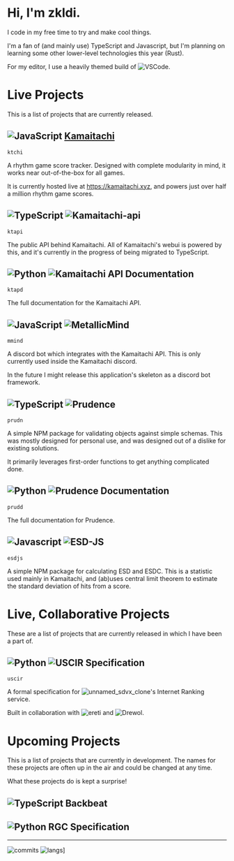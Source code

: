 # Hi, I'm zkldi.

I code in my free time to try and make cool things.

I'm a fan of (and mainly use) TypeScript and Javascript, but I'm planning on learning some other lower-level technologies this year (Rust).

For my editor, I use a heavily themed build of ![VSCode](https://github.com/microsoft/vscode).

# Live Projects

This is a list of projects that are currently released.

## ![JavaScript](https://raw.githubusercontent.com/abranhe/programming-languages-logos/master/src/javascript/javascript_32x32.png) [Kamaitachi](https://kamaitachi.xyz)
`ktchi`

A rhythm game score tracker. Designed with complete modularity in mind, it works near out-of-the-box for all games.

It is currently hosted live at https://kamaitachi.xyz, and powers just over half a million rhythm game scores.

## ![TypeScript](https://raw.githubusercontent.com/abranhe/programming-languages-logos/master/src/typescript/typescript_32x32.png) ![Kamaitachi-api](https://github.com/zkldi/kamaitachi-api)
`ktapi`

The public API behind Kamaitachi. All of Kamaitachi's webui is powered by this, and it's currently in the progress of being migrated to TypeScript.

## ![Python](https://raw.githubusercontent.com/abranhe/programming-languages-logos/master/src/python/python_32x32.png) ![Kamaitachi API Documentation](https://github.com/zkldi/ktapi-documentation)
`ktapd`

The full documentation for the Kamaitachi API.

## ![JavaScript](https://raw.githubusercontent.com/abranhe/programming-languages-logos/master/src/javascript/javascript_32x32.png) ![MetallicMind](https://github.com/zkldi/MetallicMind)
`mmind`

A discord bot which integrates with the Kamaitachi API. This is only currently used inside the Kamaitachi discord.

In the future I might release this application's skeleton as a discord bot framework.

## ![TypeScript](https://raw.githubusercontent.com/abranhe/programming-languages-logos/master/src/typescript/typescript_32x32.png) ![Prudence](https://github.com/zkldi/Prudence)
`prudn`

A simple NPM package for validating objects against simple schemas. This was mostly designed for personal use, and was designed out of a dislike for existing solutions.

It primarily leverages first-order functions to get anything complicated done.

## ![Python](https://raw.githubusercontent.com/abranhe/programming-languages-logos/master/src/python/python_32x32.png) ![Prudence Documentation](https://github.com/zkldi/prudence-docs)
`prudd`

The full documentation for Prudence.

## ![Javascript](https://raw.githubusercontent.com/abranhe/programming-languages-logos/master/src/javascript/javascript_32x32.png) ![ESD-JS](https://github.com/zkldi/esd-js)
`esdjs`

A simple NPM package for calculating ESD and ESDC. This is a statistic used mainly in Kamaitachi, and (ab)uses central limit theorem to estimate the standard deviation of hits from a score.

# Live, Collaborative Projects

These are a list of projects that are currently released in which I have been a part of.

## ![Python](https://raw.githubusercontent.com/abranhe/programming-languages-logos/master/src/python/python_32x32.png) ![USCIR Specification](https://github.com/zkldi/uscir-spec)
`uscir`

A formal specification for ![unnamed_sdvx_clone](https://github.com/Drewol/unnamed_sdvx_clone)'s Internet Ranking service.

Built in collaboration with ![ereti](https://github.com/ereti) and ![Drewol](https://github.com/Drewol).

# Upcoming Projects

This is a list of projects that are currently in development. The names for these projects are often up in the air and could be changed at any time.

What these projects do is kept a surprise!

## ![TypeScript](https://raw.githubusercontent.com/abranhe/programming-languages-logos/master/src/typescript/typescript_32x32.png) Backbeat

## ![Python](https://raw.githubusercontent.com/abranhe/programming-languages-logos/master/src/python/python_32x32.png) RGC Specification

*****
![commits](https://github-readme-stats.vercel.app/api?username=zkldi&theme=tokyonight&show_icons=true&count_private=true) ![langs](https://github-readme-stats.vercel.app/api/top-langs/?username=zkldi&theme=tokyonight&show_icons=true)]
